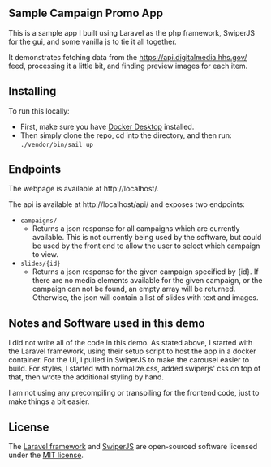 ## Sample Campaign Promo App

This is a sample app I built using Laravel as the php framework, SwiperJS for the gui, and some vanilla js to tie it all together.

It demonstrates fetching data from the https://api.digitalmedia.hhs.gov/ feed, processing it a little bit, and finding preview images for each item.

## Installing

To run this locally:
- First, make sure you have [Docker Desktop](https://www.docker.com/products/docker-desktop) installed.
- Then simply clone the repo, cd into the directory, and then run:
```./vendor/bin/sail up```

## Endpoints

The webpage is available at http://localhost/.

The api is available at http://localhost/api/ and exposes two endpoints:
- ```campaigns/```
  - Returns a json response for all campaigns which are currently available. This is not currently being used by the software, but could be used by the front end to allow the user to select which campaign to view.
- ```slides/{id}```
  - Returns a json response for the given campaign specified by {id}. If there are no media elements available for the given campaign, or the campaign can not be found, an empty array will be returned. Otherwise, the json will contain a list of slides with text and images.

## Notes and Software used in this demo

I did not write all of the code in this demo. As stated above, I started with the Laravel framework, using their setup script to host the app in a docker container. For the UI, I pulled in SwiperJS to make the carousel easier to build. For styles, I started with normalize.css, added swiperjs' css on top of that, then wrote the additional styling by hand.

I am not using any precompiling or transpiling for the frontend code, just to make things a bit easier.

## License

The [Laravel framework](https://laravel.com/) and [SwiperJS](https://swiperjs.com/) are open-sourced software licensed under the [MIT license](https://opensource.org/licenses/MIT).
